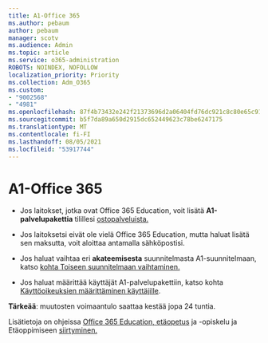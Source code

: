 ```yaml
---
title: A1-Office 365
ms.author: pebaum
author: pebaum
manager: scotv
ms.audience: Admin
ms.topic: article
ms.service: o365-administration
ROBOTS: NOINDEX, NOFOLLOW
localization_priority: Priority
ms.collection: Adm_O365
ms.custom:
- "9002568"
- "4981"
ms.openlocfilehash: 87f4b73432e242f21373696d2a06404fd76dc921c8c80e65c91e230cf0212ccc
ms.sourcegitcommit: b5f7da89a650d2915dc652449623c78be6247175
ms.translationtype: MT
ms.contentlocale: fi-FI
ms.lasthandoff: 08/05/2021
ms.locfileid: "53917744"
---
```

# <a name="a1-license-for-office-365"></a>A1-Office 365

- Jos laitokset, jotka ovat Office 365 Education, voit lisätä **A1-palvelupakettia** tilillesi [ostopalveluista.](https://docs.microsoft.com/microsoft-365/commerce/buy-another-subscription#buy-another-subscription)

- Jos laitoksetsi eivät ole vielä Office 365 Education, mutta haluat lisätä sen maksutta, voit aloittaa [](https://www.microsoft.com/education/products/office) antamalla sähköpostisi.

- Jos haluat vaihtaa eri **akateemisesta** suunnitelmasta A1-suunnitelmaan, katso [kohta Toiseen suunnitelmaan vaihtaminen.](https://docs.microsoft.com/microsoft-365/commerce/subscriptions/switch-plans-manually)

- Jos haluat määrittää käyttäjät A1-palvelupakettiin, katso kohta [Käyttöoikeuksien määrittäminen käyttäjille](https://docs.microsoft.com/microsoft-365/admin/manage/assign-licenses-to-users).

**Tärkeää**: muutosten voimaantulo saattaa kestää jopa 24 tuntia.

Lisätietoja on ohjeissa [Office 365 Education, etäopetus](https://support.office.com/article/remote-teaching-and-learning-in-office-365-education-f651ccae-7b65-478b-8366-51bb884025c4) ja -opiskelu ja Etäoppimiseen [siirtyminen.](https://www.microsoft.com/education/remote-learning)

